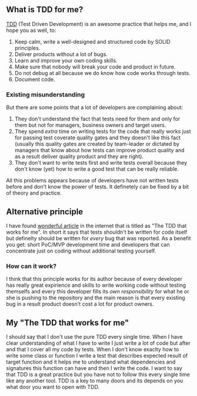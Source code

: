 ## What is TDD for me?
[TDD][link_tdd] (Test Driven Development) is an awesome practice that helps me, and I hope you as well, to:
1. Keep calm, write a well-designed and structured code by SOLID principles.
2. Deliver products without a lot of bugs.
3. Learn and improve your own coding skills.
4. Make sure that nobody will break your code and product in future.
5. Do not debug at all because we do know how code works through tests.
6. Document code.

### Existing misunderstanding
But there are some points that a lot of developers are complaining about:

1. They don't understand the fact that tests need for them and only for them but not for managers, business owners and target users.
2. They spend *extra* time on writing tests for the code that really works just for passing test coverate quality gates and they doesn't like this fact (usually this quality gates are created by team-leader or dictated by managers that know about how tests can improve product quality and as a result deliver quality product and they are right).
3. They don't want to write tests first and write tests overall because they don't know (yet) how to write a good test that can be really reliable.

All this problems appears because of developers have not written tests before and don't know the power of tests. It definetely can be fixed by a bit of theory and practice. 

## Alternative principle
I have found [wonderful article][link_yegor_tdd] in the internet that is titled as "The TDD that works for me". In short it says that tests shouldn't be written for code itself but definelty should be written for *every* bug that was reported. As a benefit you get: short PoC/MVP development time and developers that can concentrate just on coding without additional testing yourself.

### How can it work?
I think that this principle works for its author because of every developer has really great expirience and skills to write working code without testing themselfs and every this developer fills its *own responsibility* for what he or she is pushing to the repository and the main reason is that every existing bug in a result product doesn't cost a lot for product owners.

## My "The TDD that works for me"
I should say that I don't use the pure TDD every single time. When I have clear understanding of what I have to write I just write a lot of code but after and that I cover all my code by tests. When I don't know exaclty how to write some class or function I write a test that describes expected result of target function and it helps me to understand what dependencies and signatures this function can have and then I write the code.
I want to say that TDD is a great practice but you have not to follow this every single time like any another tool. TDD is a key to many doors and its depends on you what door you want to open with TDD.

[link_tdd]: https://en.wikipedia.org/wiki/Test-driven_development
[link_yegor_tdd]: http://www.yegor256.com/2017/03/24/tdd-that-works.html
